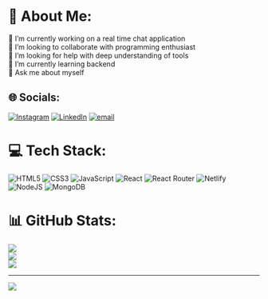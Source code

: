 # 💫 About Me:
🔭 I’m currently working on a real time chat application<br>👯 I’m looking to collaborate with programming enthusiast<br>🤝 I’m looking for help with deep understanding of tools<br>🌱 I’m currently learning backend<br>💬 Ask me about myself


## 🌐 Socials:
[![Instagram](https://img.shields.io/badge/Instagram-%23E4405F.svg?logo=Instagram&logoColor=white)](https://instagram.com/arpan_journals) [![LinkedIn](https://img.shields.io/badge/LinkedIn-%230077B5.svg?logo=linkedin&logoColor=white)](https://linkedin.com/in/arpan-das-7735482b0) [![email](https://img.shields.io/badge/Email-D14836?logo=gmail&logoColor=white)](mailto:arpan62825@gmail.com) 

# 💻 Tech Stack:
![HTML5](https://img.shields.io/badge/html5-%23E34F26.svg?style=for-the-badge&logo=html5&logoColor=white) ![CSS3](https://img.shields.io/badge/css3-%231572B6.svg?style=for-the-badge&logo=css3&logoColor=white) ![JavaScript](https://img.shields.io/badge/javascript-%23323330.svg?style=for-the-badge&logo=javascript&logoColor=%23F7DF1E) ![React](https://img.shields.io/badge/react-%2320232a.svg?style=for-the-badge&logo=react&logoColor=%2361DAFB) ![React Router](https://img.shields.io/badge/React_Router-CA4245?style=for-the-badge&logo=react-router&logoColor=white) ![Netlify](https://img.shields.io/badge/netlify-%23000000.svg?style=for-the-badge&logo=netlify&logoColor=#00C7B7) ![NodeJS](https://img.shields.io/badge/node.js-6DA55F?style=for-the-badge&logo=node.js&logoColor=white) ![MongoDB](https://img.shields.io/badge/MongoDB-%234ea94b.svg?style=for-the-badge&logo=mongodb&logoColor=white)
# 📊 GitHub Stats:
![](https://github-readme-stats.vercel.app/api?username=arpan62825&theme=one_dark_pro&hide_border=true&include_all_commits=true&count_private=true)<br/>
![](https://nirzak-streak-stats.vercel.app/?user=arpan62825&theme=one_dark_pro&hide_border=true)<br/>
![](https://github-readme-stats.vercel.app/api/top-langs/?username=arpan62825&theme=one_dark_pro&hide_border=true&include_all_commits=true&count_private=true&layout=compact)

---
[![](https://visitcount.itsvg.in/api?id=arpan62825&icon=0&color=7)](https://visitcount.itsvg.in)

<!-- Proudly created with GPRM ( https://gprm.itsvg.in ) -->
